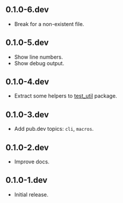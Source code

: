 ## 0.1.0-6.dev

* Break for a non-existent file.

## 0.1.0-5.dev

* Show line numbers.
* Show debug output.

## 0.1.0-4.dev

* Extract some helpers to [test_util](https://pub.dev/packages/test_util) package.

## 0.1.0-3.dev

* Add pub.dev topics: `cli`, `macros`.

## 0.1.0-2.dev

* Improve docs.

## 0.1.0-1.dev

* Initial release.
